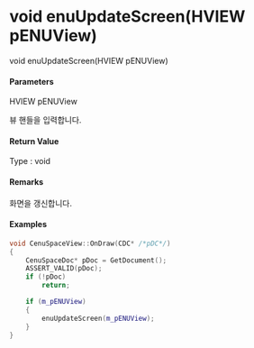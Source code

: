 # void enuUpdateScreen\(HVIEW pENUView\)

void enuUpdateScreen\(HVIEW pENUView\)

#### Parameters

HVIEW pENUView

뷰 핸들을 입력합니다.

#### Return Value

Type : void

#### Remarks

화면을 갱신합니다.

#### Examples

```cpp
void CenuSpaceView::OnDraw(CDC* /*pDC*/)
{
	CenuSpaceDoc* pDoc = GetDocument();
	ASSERT_VALID(pDoc);
	if (!pDoc)
		return;

	if (m_pENUView)
	{
		enuUpdateScreen(m_pENUView);
	}
}
```



